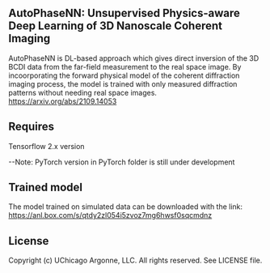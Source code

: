 ## AutoPhaseNN: Unsupervised Physics-aware Deep Learning of 3D Nanoscale Coherent Imaging 
AutoPhaseNN is DL-based approach which gives direct inversion of the 3D BCDI data from the far-field measurement to the real space image. By incoorporating the forward physical model of the coherent diffraction imaging process, the model is trained with only measured diffraction patterns without needing real space images.
https://arxiv.org/abs/2109.14053

## Requires
Tensorflow 2.x version

--Note: PyTorch version in PyTorch folder is still under development

## Trained model
The model trained on simulated data can be downloaded with the link: 
https://anl.box.com/s/qtdy2zl054i5zvoz7mg6hwsf0sqcmdnz

## License
Copyright (c) UChicago Argonne, LLC. All rights reserved. See LICENSE file.
